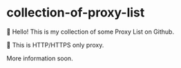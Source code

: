 # collection-of-proxy-list
👋 Hello! This is my collection of some Proxy List on Github. 

👀 This is HTTP/HTTPS only proxy.

More information soon.
